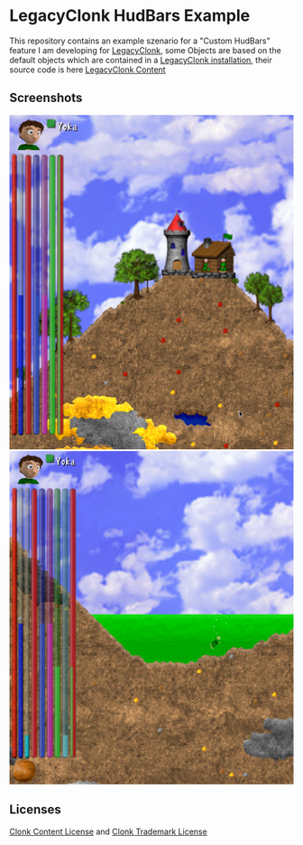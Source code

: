 # LegacyClonk HudBars Example

This repository contains an example szenario for a "Custom HudBars" feature I am developing for [LegacyClonk](https://github.com/legacyclonk/LegacyClonk), some Objects are based on the default objects which are contained in a [LegacyClonk installation](https://forum.clonkspot.org/t/legacyclonk-348-ist-da-community-update-fuer-clonk-rage/1364), their source code is here [LegacyClonk Content](https://github.com/legacyclonk/content)

## Screenshots

![showing custom hud bars](/screenshots/custombars1.png)
![showing custom hud bars](/screenshots/custombars2.png)

## Licenses

[Clonk Content License](clonk_content_license.txt) and [Clonk Trademark License](clonk_trademark_license.txt)
